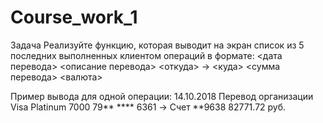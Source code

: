 # Course_work_1
Задача
Реализуйте функцию, которая выводит на экран список из 5 последних выполненных клиентом операций в формате: <дата перевода> <описание перевода> <откуда> -> <куда> <сумма перевода> <валюта>

Пример 
вывода для одной операции: 14.10.2018 Перевод организации Visa Platinum 7000 79** **** 6361 -> Счет **9638 82771.72 руб.
